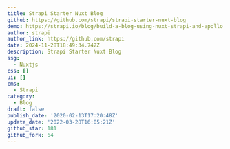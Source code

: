 ```yaml
---
title: Strapi Starter Nuxt Blog
github: https://github.com/strapi/strapi-starter-nuxt-blog
demo: https://strapi.io/blog/build-a-blog-using-nuxt-strapi-and-apollo
author: strapi
author_link: https://github.com/strapi
date: 2024-11-28T18:49:34.742Z
description: Strapi Starter Nuxt Blog
ssg:
  - Nuxtjs
css: []
ui: []
cms:
  - Strapi
category:
  - Blog
draft: false
publish_date: '2020-02-13T17:20:48Z'
update_date: '2022-03-28T16:05:21Z'
github_star: 181
github_fork: 64
---
```

